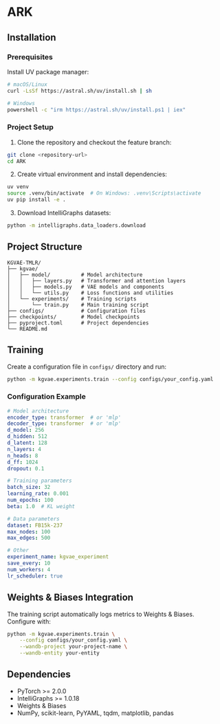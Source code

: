 # ARK

## Installation

### Prerequisites

Install UV package manager:

```bash
# macOS/Linux
curl -LsSf https://astral.sh/uv/install.sh | sh

# Windows
powershell -c "irm https://astral.sh/uv/install.ps1 | iex"
```

### Project Setup

1. Clone the repository and checkout the feature branch:
```bash
git clone <repository-url>
cd ARK
```

2. Create virtual environment and install dependencies:
```bash
uv venv
source .venv/bin/activate  # On Windows: .venv\Scripts\activate
uv pip install -e .
```

3. Download IntelliGraphs datasets:
```bash
python -m intelligraphs.data_loaders.download
```

## Project Structure

```
KGVAE-TMLR/
├── kgvae/
│   ├── model/          # Model architecture
│   │   ├── layers.py   # Transformer and attention layers
│   │   ├── models.py   # VAE models and components
│   │   └── utils.py    # Loss functions and utilities
│   └── experiments/    # Training scripts
│       └── train.py    # Main training script
├── configs/            # Configuration files
├── checkpoints/        # Model checkpoints
├── pyproject.toml      # Project dependencies
└── README.md
```

## Training

Create a configuration file in `configs/` directory and run:

```bash
python -m kgvae.experiments.train --config configs/your_config.yaml
```

### Configuration Example

```yaml
# Model architecture
encoder_type: transformer  # or 'mlp'
decoder_type: transformer  # or 'mlp'
d_model: 256
d_hidden: 512
d_latent: 128
n_layers: 4
n_heads: 8
d_ff: 1024
dropout: 0.1

# Training parameters
batch_size: 32
learning_rate: 0.001
num_epochs: 100
beta: 1.0  # KL weight

# Data parameters
dataset: FB15k-237
max_nodes: 100
max_edges: 500

# Other
experiment_name: kgvae_experiment
save_every: 10
num_workers: 4
lr_scheduler: true
```

## Weights & Biases Integration

The training script automatically logs metrics to Weights & Biases. Configure with:

```bash
python -m kgvae.experiments.train \
    --config configs/your_config.yaml \
    --wandb-project your-project-name \
    --wandb-entity your-entity
```

## Dependencies

- PyTorch >= 2.0.0
- IntelliGraphs >= 1.0.18
- Weights & Biases
- NumPy, scikit-learn, PyYAML, tqdm, matplotlib, pandas
